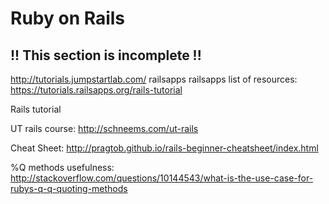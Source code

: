 # Ruby on Rails

## !! This section is incomplete !!

http://tutorials.jumpstartlab.com/
railsapps
railsapps list of resources:
https://tutorials.railsapps.org/rails-tutorial

Rails tutorial

UT rails course:
http://schneems.com/ut-rails

Cheat Sheet:
http://pragtob.github.io/rails-beginner-cheatsheet/index.html

%Q methods usefulness: 
http://stackoverflow.com/questions/10144543/what-is-the-use-case-for-rubys-q-q-quoting-methods